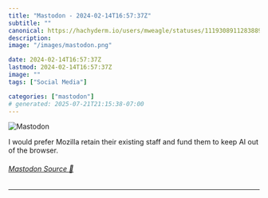 ```yaml
---
title: "Mastodon - 2024-02-14T16:57:37Z"
subtitle: ""
canonical: https://hachyderm.io/users/mweagle/statuses/111930891128388942
description:
image: "/images/mastodon.png"

date: 2024-02-14T16:57:37Z
lastmod: 2024-02-14T16:57:37Z
image: ""
tags: ["Social Media"]

categories: ["mastodon"]
# generated: 2025-07-21T21:15:38-07:00
---
```

![Mastodon](/images/mastodon.png)

<p>I would prefer Mozilla retain their existing staff and fund them to keep AI out of the browser.</p>


###### [Mastodon Source 🐘](https://hachyderm.io/@mweagle/111930891128388942)

___
